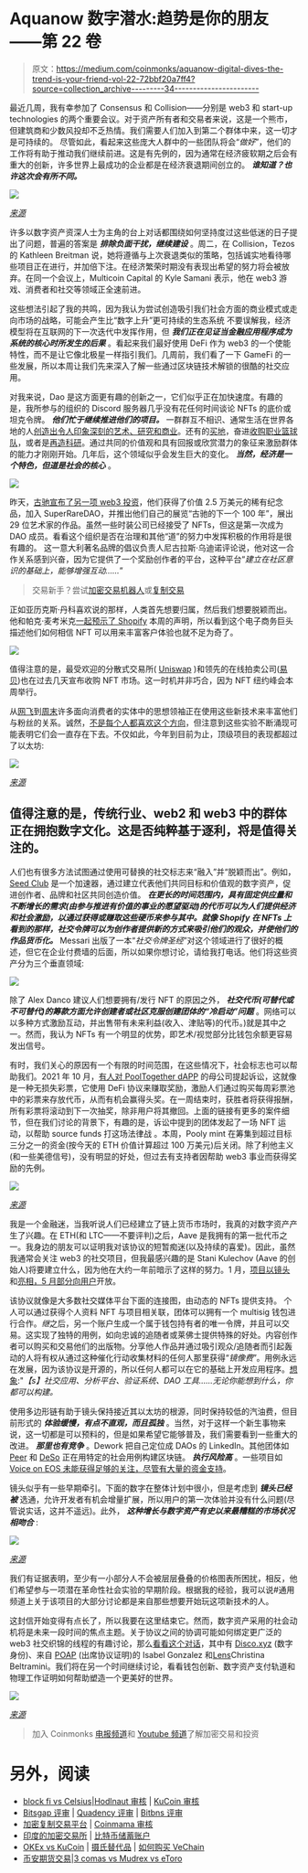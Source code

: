 # Aquanow 数字潜水:趋势是你的朋友——第 22 卷

> 原文：<https://medium.com/coinmonks/aquanow-digital-dives-the-trend-is-your-friend-vol-22-72bbf20a7ff4?source=collection_archive---------34----------------------->

最近几周，我有幸参加了 Consensus 和 Collision——分别是 web3 和 start-up technologies 的两个重要会议。对于资产所有者和交易者来说，这是一个熊市，但建筑商和少数风投却不乏热情。我们需要人们加入到第二个群体中来，这一切才是可持续的。 尽管如此，看起来这些庞大人群中的一些团队将会“*做好*”，他们的工作将有助于推动我们继续前进。这是有先例的，因为通常在经济疲软期之后会有重大的创新，许多世界上最成功的企业都是在经济衰退期间创立的。 ***谁知道？也许这次会有所不同。***

![](img/d2323a4a963119f0d1e42eb9fa6e2f56.png)

[*来源*](https://imgflip.com/i/1s93hu)

许多以数字资产资深人士为主角的台上对话都围绕如何坚持度过这些低迷的日子提出了问题，普遍的答案是 ***排除负面干扰，继续建设*** 。周二，在 Collision，Tezos 的 Kathleen Breitman 说，她将遵循与上次衰退类似的策略，包括诚实地看待哪些项目正在进行，并加倍下注。在经济繁荣时期没有表现出希望的努力将会被放弃。在同一个会议上，Multicoin Capital 的 Kyle Samani 表示，他在 web3 游戏、消费者和社交等领域正全速前进。

这些想法引起了我的共鸣，因为我认为尝试创造吸引我们社会方面的商业模式或走向市场的战略，可能会产生比“数字上升”更可持续的生态系统 不要误解我，经济模型将在互联网的下一次迭代中发挥作用，但 ***我们正在见证当金融应用程序成为系统的核心时所发生的后果*** 。看起来我们最好使用 DeFi 作为 web3 的一个使能特性，而不是让它像北极星一样指引我们。几周前，我们看了一下 GameFi 的一些发展，所以本周让我们先来深入了解一些通过区块链技术解锁的很酷的社交应用。

对我来说，Dao 是这方面更有趣的创新之一，它们似乎正在加快速度。有趣的是，我所参与的组织的 Discord 服务器几乎没有花任何时间谈论 NFTs 的底价或坦克令牌。 ***他们忙于继续推进他们的项目。*** 一群群互不相识、通常生活在世界各地的人[创造出令人印象深刻的艺术、研究和商业](https://www.bankless.community/guilds)。还有的[买地](https://www.citydao.io/)，奋进[收购职业篮球队](https://www.krausehouse.club/)，或者是[再造科研](https://www.vitadao.com/)。通过共同的价值观和具有回报或欣赏潜力的象征来激励群体的能力才刚刚开始。几年后，这个领域似乎会发生巨大的变化。 ***当然，经济是一个特色，但道是社会的核心*** 。

![](img/24f9c19d637871b49a969aa60811bd00.png)

昨天，[古驰宣布了另一项 web3 投资](https://www.coindesk.com/business/2022/06/23/gucci-invests-25k-in-nft-marketplace-superrare-to-start-digital-art-vault/)，他们获得了价值 2.5 万美元的稀有纪念品，加入 SuperRareDAO，并推出他们自己的展览“古驰的下一个 100 年”，展出 29 位艺术家的作品。虽然一些时装公司已经接受了 NFTs，但这是第一次成为 DAO 成员。看看这个组织是否在治理和其他“道”的努力中发挥积极的作用将是很有趣的。 这一意大利著名品牌的倡议负责人尼古拉斯·乌迪诺评论说，他对这一合作关系感到兴奋，因为它提供了一个奖励创作者的平台，这种平台“*建立在社区意识的基础上，能够增强互动……*”

> 交易新手？尝试[加密交易机器人](/coinmonks/crypto-trading-bot-c2ffce8acb2a)或[复制交易](/coinmonks/top-10-crypto-copy-trading-platforms-for-beginners-d0c37c7d698c)

正如亚历克斯·丹科喜欢说的那样，人类首先想要归属，然后我们想要脱颖而出。他和帕克·麦考米克[一起预示了 Shopify](https://www.notboring.co/p/tokengated-commerce) 本周的声明，所以看到这个电子商务巨头描述他们如何相信 NFT 可以用来丰富客户体验也就不足为奇了。

![](img/43e714673162decf25c41697c72762d7.png)

值得注意的是，最受欢迎的分散式交易所( [Uniswap](https://decrypt.co/103467/uniswap-labs-buying-ethereum-nft-aggregator-genie) )和领先的在线拍卖公司([易贝](https://www.prnewswire.com/news-releases/ebay-acquires-leading-nft-marketplace-knownorigin-301573028.html))也在过去几天宣布收购 NFT 市场。这一时机并非巧合，因为 NFT 纽约峰会本周举行。

从[网飞](https://blockworks.co/web3-watch-netflixs-nft-scavenger-hunt-and-elvis-metaverse-strategy)到[周末](https://decrypt.co/101904/binance-and-the-weeknd-launch-a-crypto-powered-world-tour)许多面向消费者的实体中的思想领袖正在使用这些新技术来丰富他们与粉丝的关系。诚然，[不是每个人都喜欢这个方向](https://nftroyalz.com/stranger-things-netflix-nfts-face-fan-backlash/)，但注意到这些实验不断涌现可能表明它们会一直存在下去。不仅如此，今年到目前为止，顶级项目的表现都超过了以太坊:

![](img/826fdfaefe9d52c7b21d79dd5a463f7a.png)

[*来源*](https://pro.nansen.ai/nft-indexes/bluechip?platform=All)

## 值得注意的是，传统行业、web2 和 web3 中的群体正在拥抱数字文化。这是否纯粹基于逐利，将是值得关注的。

人们也有很多方法试图通过使用可替换的社交标志来“融入”并“脱颖而出”。例如， [Seed Club](/seedclub/introducing-seed-club-a-social-token-incubator-490c0474421b) 是一个加速器，通过建立代表他们共同目标和价值观的数字资产，促进创作者、品牌和社区共同创造价值。 ***在更长的时间范围内，具有固定供应量和不断增长的需求(由参与推进有价值的事业的愿望驱动)的代币可以为人们提供经济和社会激励，以通过获得或赚取这些硬币来参与其中。就像 Shopify 在 NFTs 上看到的那样，社交令牌可以为创作者提供新的方式来吸引他们的观众，并使他们的作品货币化。*** Messari 出版了一本“*社交令牌圣经*”对这个领域进行了很好的概述，但它在企业付费墙的后面，所以如果你想讨论，请给我打电话。他们将这些资产分为三个垂直领域:

![](img/0989ef6c6d2ed520978ec4cc02377211.png)

除了 Alex Danco 建议人们想要拥有/发行 NFT 的原因之外， ***社交代币(可替代或不可替代)的筹款方面允许创建者或社区克服创建团体的“冷启动”问题*** 。网络可以以多种方式激励互动，并出售带有未来利益(收入、津贴等)的代币。)就是其中之一。然而，我认为 NFTs 有一个明显的优势，即艺术/视觉部分比钱包余额更容易发出信号。

有时，我们关心的原因有一个有限的时间范围，在这些情况下，社会标志也可以帮助我们。2021 年 10 月，[有人对 PoolTogether dAPP](https://nftevening.com/the-case-against-the-pooltogether-inc-co-founder-and-pooly-nfts/) 的母公司提起诉讼，这就像是一种无损失彩票，它使用 DeFi 协议来赚取奖励，激励人们通过购买每周彩票池中的彩票来存放代币，从而有机会赢得头奖。在一周结束时，获胜者将获得报酬，所有彩票将滚动到下一次抽奖，除非用户将其撤回。上面的链接有更多的案件细节，但在我们讨论的背景下，有趣的是，诉讼中提到的团体发起了一场 NFT 运动，以帮助 source funds 打这场法律战 。本周，Pooly mint 在筹集到超过目标三分之一的资金(按今天的 ETH 价值计算超过 100 万美元)后关闭。除了利他主义(和一些美德信号)，没有明显的好处，但过去有支持者因帮助 web3 事业而获得奖励的先例。

![](img/e6a87c3df79f3014e19ab11b76c71108.png)

[*来源*](https://dune.com/kdivic/pooly-nft-dashboard)

我是一个金融迷，当我听说人们已经建立了链上货币市场时，我真的对数字资产产生了兴趣。在 ETH(和 LTC——不要评判)之后，Aave 是我拥有的第一批代币之一。我身边的朋友可以证明我对该协议的短暂痴迷(以及持续的喜爱)。因此，虽然我通常会关注 web3 的社交项目，但我最感兴趣的是 Stani Kulechov (Aave 的创始人)将要建立什么，因为他在大约一年前暗示了这样的努力。1 月，[项目以镜头](https://twitter.com/aaveaave/status/1490783195767447561?lang=en)和[亮相，5 月部分向用户](https://twitter.com/LensProtocol/status/1526918065409216512)开放。

该协议就像是大多数社交媒体平台下面的连接图，由动态的 NFTs 提供支持。 个人可以通过获得个人资料 NFT 与项目相关联，团体可以拥有一个 multisig 钱包进行合作。*继*之后，另一个账户生成一个属于钱包持有者的唯一令牌，并且可以交易。这实现了独特的用例，如向忠诚的追随者或莱佛士提供特殊的好处。内容创作者可以购买和交易他们的出版物。分享他人作品并通过吸引观众/追随者而引起轰动的人将有权从通过这种催化行动收集材料的任何人那里获得“*镜像费*”。用例永远在发展，因为该协议是开源的，所以任何人都可以在它的基础上开发应用程序。[想象](https://twitter.com/LensProtocol/status/1490782796461350913):"*【s】社交应用、分析平台、验证系统、DAO 工具……无论你能想到什么，你都可以构建。*

使用多边形链有助于镜头保持接近其以太坊的根源，同时保持较低的汽油费，但目前形式的 ***体验缓慢，有点不直观，而且孤独*** 。当然，对于这样一个新生事物来说，这一切都是可以预料的，但是如果希望它能够普及，我们需要看到一些重大的改进。 ***那里也有竞争*** 。Dework 把自己定位成 DAOs 的 LinkedIn。其他团体如 [Peer](https://coinstack.substack.com/p/peer-the-web3-social-network?s=r) 和 [DeSo](https://docs.deso.org/about-deso-chain/readme) 正在用特定的社会用例构建区块链。 ***执行风险高*** 。一些项目如 [Voice on EOS 未能获得足够的关注，尽管有大量的资金支持](https://protos.com/block-one-social-media-voice-offline-unfinished-nft-platform/)。

镜头似乎有一些早期牵引。下面的数字在整体计划中很小，但是考虑到 ***镜头已经被*** 选通，允许开发者有机会增量扩展，所以用户的第一次体验并没有什么问题(尽管说实话，这并不遥远)。此外， ***这种增长与数字资产有史以来最糟糕的市场状况相吻合*** :

![](img/08d5f76f107604ce787fa61149d3c20c.png)

[*来源*](https://dune.com/niftytable/Lens)

我们有证据表明，至少有一小部分人不会被层层叠叠的价格图表所困扰，相反，他们希望参与一项潜在革命性社会实验的早期阶段。根据我的经验，我可以说#通用频道上关于该项目的大部分讨论都是来自那些想要开始玩这项新技术的人。

这封信开始变得有点长了，所以我要在这里结束它。然而，数字资产采用的社会动机将是未来一段时间的焦点主题。关于协议之间的协调可能如何绑定更广泛的 web3 社交织锦的线程的有趣讨论，那么[看看这个对话](https://www.youtube.com/watch?v=IhT2JSsmf1Y&t=2736s)，其中有 [Disco.xyz](https://www.disco.xyz/) (数字身份)、来自 [POAP](https://poap.xyz/) (出席协议证明)的 Isabel Gonzalez 和[Lens](https://lens.xyz/)Christina Beltramini。我们将在另一个时间继续讨论，看看钱包创新、数字资产支付轨道和物理工作证明如何帮助塑造一个更美好的世界。

![](img/577c279c936493a09a304178d6f2fd60.png)

[*来源*](https://imgflip.com/i/6kp8hq)

> 加入 Coinmonks [电报频道](https://t.me/coincodecap)和 [Youtube 频道](https://www.youtube.com/c/coinmonks/videos)了解加密交易和投资

# 另外，阅读

*   [block fi vs Celsius](/coinmonks/blockfi-vs-celsius-vs-hodlnaut-8a1cc8c26630)|[Hodlnaut 审核](/coinmonks/hodlnaut-review-best-way-to-hodl-is-to-earn-interest-on-your-bitcoin-6658a8c19edf) | [KuCoin 审核](https://coincodecap.com/kucoin-review)
*   [Bitsgap 评审](/coinmonks/bitsgap-review-a-crypto-trading-bot-that-makes-easy-money-a5d88a336df2) | [Quadency 评审](/coinmonks/quadency-review-a-crypto-trading-automation-platform-3068eaa374e1) | [Bitbns 评审](/coinmonks/bitbns-review-38256a07e161)
*   [加密复制交易平台](/coinmonks/top-10-crypto-copy-trading-platforms-for-beginners-d0c37c7d698c) | [Coinmama 审核](/coinmonks/coinmama-review-ace5641bde6e)
*   [印度的加密交易所](/coinmonks/bitcoin-exchange-in-india-7f1fe79715c9) | [比特币储蓄账户](/coinmonks/bitcoin-savings-account-e65b13f92451)
*   [OKEx vs KuCoin](https://coincodecap.com/okex-kucoin) | [摄氏替代品](https://coincodecap.com/celsius-alternatives) | [如何购买 VeChain](https://coincodecap.com/buy-vechain)
*   [币安期货交易](https://coincodecap.com/binance-futures-trading)|[3 comas vs Mudrex vs eToro](https://coincodecap.com/mudrex-3commas-etoro)